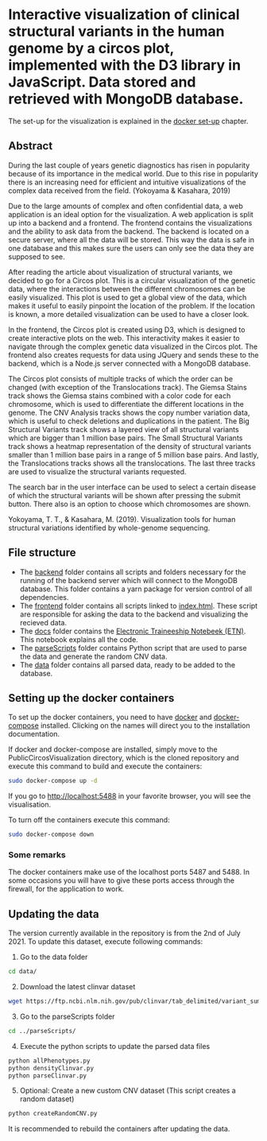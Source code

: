 # Interactive visualization of clinical structural variants in the human genome by a circos plot, implemented with the D3 library in JavaScript. Data stored and retrieved with MongoDB database.
The set-up for the visualization is explained in the [docker set-up](#setting-up-the-docker-containers) chapter.

## Abstract
During the last couple of years genetic diagnostics has risen in popularity because of its importance in the medical world. Due to this rise in popularity there is an increasing need for efficient and intuitive visualizations of the complex data received from the field. (Yokoyama & Kasahara, 2019)

Due to the large amounts of complex and often confidential data, a web application is an ideal option for the visualization. A web application is split up into a backend and a frontend. The frontend contains the visualizations and the ability to ask data from the backend. The backend is located on a secure server, where all the data will be stored. This way the data is safe in one database and this makes sure the users can only see the data they are supposed to see.

After reading the article about visualization of structural variants, we decided to go for a Circos plot. This is a circular visualization of the genetic data, where the interactions between the different chromosomes can be easily visualized. This plot is used to get a global view of the data, which makes it useful to easily pinpoint the location of the problem. If the location is known, a more detailed visualization can be used to have a closer look.

In the frontend, the Circos plot is created using D3, which is designed to create interactive plots on the web. This interactivity makes it easier to navigate through the complex genetic data visualized in the Circos plot. The frontend also creates requests for data using JQuery and sends these to the backend, which is a Node.js server connected with a MongoDB database.

The Circos plot consists of multiple tracks of which the order can be changed (with exception of the Translocations track). The Giemsa Stains track shows the Giemsa stains combined with a color code for each chromosome, which is used to differentiate the different locations in the genome. The CNV Analysis tracks shows the copy number variation data, which is useful to check deletions and duplications in the patient. The Big Structural Variants track shows a layered view of all structural variants which are bigger than 1 million base pairs. The Small Structural Variants track shows a heatmap representation of the density of structural variants smaller than 1 million base pairs in a range of 5 million base pairs. And lastly, the Translocations tracks shows all the translocations. The last three tracks are used to visualize the structural variants requested.

The search bar in the user interface can be used to select a certain disease of which the structural variants will be shown after pressing the submit button. There also is an option to choose which chromosomes are shown.

Yokoyama, T. T., & Kasahara, M. (2019). Visualization tools for human structural variations identified by whole-genome sequencing. 

## File structure
- The [backend](backend/) folder contains all scripts and folders necessary for the running of the backend server which will connect to the MongoDB database. This folder contains a yarn package for version control of all dependencies.
- The [frontend](frontend/) folder contains all scripts linked to [index.html](frontend/index.html). These script are responsible for asking the data to the backend and visualizing the recieved data.
- The [docs](docs/) folder contains the [Electronic Traineeship Notebeek (ETN)](docs/ETN.md). This notebook explains all the code.
- The [parseScripts](parseScripts/) folder contains Python script that are used to parse the data and generate the random CNV data.
- The [data](data/) folder contains all parsed data, ready to be added to the database.

## Setting up the docker containers
To set up the docker containers, you need to have [docker](https://docs.docker.com/engine/install/) and [docker-compose](https://docs.docker.com/compose/install/) installed. Clicking on the names will direct you to the installation documentation.

If docker and docker-compose are installed, simply move to the PublicCircosVisualization directory, which is the cloned repository and execute this command to build and execute the containers:

```bash
sudo docker-compose up -d
```

If you go to [http://localhost:5488](http://localhost:5488) in your favorite browser, you will see the visualisation.

To turn off the containers execute this command:

```bash
sudo docker-compose down
```

### Some remarks
The docker containers make use of the localhost ports 5487 and 5488. In some occasions you will have to give these ports access through the firewall, for the application to work.

## Updating the data
The version currently available in the repository is from the 2nd of July 2021. To update this dataset, execute following commands:

1. Go to the data folder
```bash
cd data/
```

2. Download the latest clinvar dataset
```bash
wget https://ftp.ncbi.nlm.nih.gov/pub/clinvar/tab_delimited/variant_summary.txt.gz
```

3. Go to the parseScripts folder
```bash
cd ../parseScripts/
```

4. Execute the python scripts to update the parsed data files
```bash
python allPhenotypes.py
python densityClinvar.py
python parseClinvar.py
```

5. Optional: Create a new custom CNV dataset (This script creates a random dataset)
```bash
python createRandomCNV.py
```

It is recommended to rebuild the containers after updating the data.
